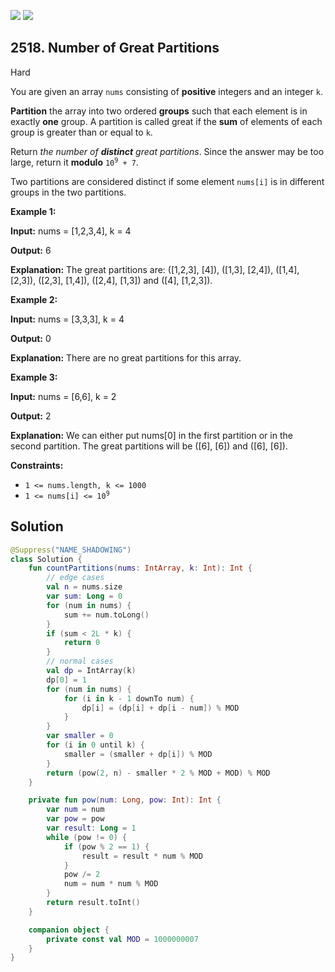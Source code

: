 [![](https://img.shields.io/github/stars/javadev/LeetCode-in-Kotlin?label=Stars&style=flat-square)](https://github.com/javadev/LeetCode-in-Kotlin)
[![](https://img.shields.io/github/forks/javadev/LeetCode-in-Kotlin?label=Fork%20me%20on%20GitHub%20&style=flat-square)](https://github.com/javadev/LeetCode-in-Kotlin/fork)

## 2518\. Number of Great Partitions

Hard

You are given an array `nums` consisting of **positive** integers and an integer `k`.

**Partition** the array into two ordered **groups** such that each element is in exactly **one** group. A partition is called great if the **sum** of elements of each group is greater than or equal to `k`.

Return _the number of **distinct** great partitions_. Since the answer may be too large, return it **modulo** <code>10<sup>9</sup> + 7</code>.

Two partitions are considered distinct if some element `nums[i]` is in different groups in the two partitions.

**Example 1:**

**Input:** nums = [1,2,3,4], k = 4

**Output:** 6

**Explanation:** The great partitions are: ([1,2,3], [4]), ([1,3], [2,4]), ([1,4], [2,3]), ([2,3], [1,4]), ([2,4], [1,3]) and ([4], [1,2,3]).

**Example 2:**

**Input:** nums = [3,3,3], k = 4

**Output:** 0

**Explanation:** There are no great partitions for this array.

**Example 3:**

**Input:** nums = [6,6], k = 2

**Output:** 2

**Explanation:** We can either put nums[0] in the first partition or in the second partition. The great partitions will be ([6], [6]) and ([6], [6]).

**Constraints:**

*   `1 <= nums.length, k <= 1000`
*   <code>1 <= nums[i] <= 10<sup>9</sup></code>

## Solution

```kotlin
@Suppress("NAME_SHADOWING")
class Solution {
    fun countPartitions(nums: IntArray, k: Int): Int {
        // edge cases
        val n = nums.size
        var sum: Long = 0
        for (num in nums) {
            sum += num.toLong()
        }
        if (sum < 2L * k) {
            return 0
        }
        // normal cases
        val dp = IntArray(k)
        dp[0] = 1
        for (num in nums) {
            for (i in k - 1 downTo num) {
                dp[i] = (dp[i] + dp[i - num]) % MOD
            }
        }
        var smaller = 0
        for (i in 0 until k) {
            smaller = (smaller + dp[i]) % MOD
        }
        return (pow(2, n) - smaller * 2 % MOD + MOD) % MOD
    }

    private fun pow(num: Long, pow: Int): Int {
        var num = num
        var pow = pow
        var result: Long = 1
        while (pow != 0) {
            if (pow % 2 == 1) {
                result = result * num % MOD
            }
            pow /= 2
            num = num * num % MOD
        }
        return result.toInt()
    }

    companion object {
        private const val MOD = 1000000007
    }
}
```